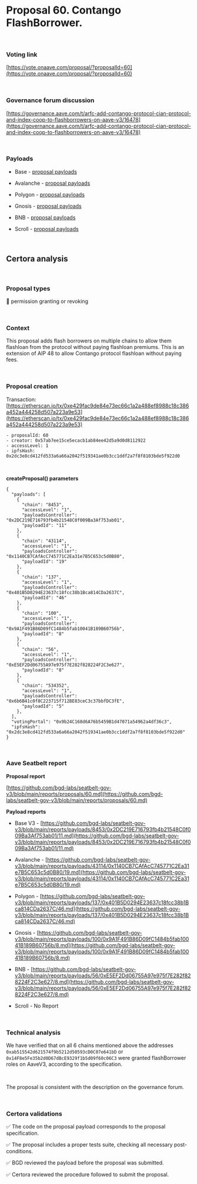 # Proposal 60. Contango FlashBorrower.

<br>

### Voting link

[https://vote.onaave.com/proposal/?proposalId=60](https://vote.onaave.com/proposal/?proposalId=60)

<br>

### Governance forum discussion

[https://governance.aave.com/t/arfc-add-contango-protocol-cian-protocol-and-index-coop-to-flashborrowers-on-aave-v3/16478](https://governance.aave.com/t/arfc-add-contango-protocol-cian-protocol-and-index-coop-to-flashborrowers-on-aave-v3/16478)

<br>

### Payloads

* Base - [proposal payloads](https://basescan.org/address/0xB66ccF5d57BA2F9971930a1076ad02cbBA8AEd8b#code#F1#L1)

* Avalanche - [proposal payloads](https://snowtrace.io/address/0x34D0F918BcD55D9bBbb7040Fd025492D1d479B7f/contract/43114/code#F1#L20)

* Polygon - [proposal payloads](https://polygonscan.com/address/0x6c267Fe8EDa92d1a3feBEF27b5bd179148F696C6#code#F1#L1)

* Gnosis - [proposal payloads](https://gnosisscan.io/address/0xD85Ac41B7a6fCD4A1a53d392915EcCC4f3478d4C#code#F1#L1)

* BNB - [proposal payloads](https://bscscan.com/address/0xF618dB47cf3D64e1F6A18438280c9F9112A6C851#code#F1#L1)

* Scroll - [proposal payloads](https://scrollscan.com/address/0xE0984Ca98BDEf04434cb6E85AD1E1218F3785C52#code#F1#L1)

<br>

## Certora analysis

<br>

### Proposal types

:handshake: permission granting or revoking

<br>

### Context

This proposal adds flash borrowers on multiple chains to allow them flashloan from the protocol without paying flashloan premiums.
This is an extension of AIP 48 to allow Contango protocol flashloan without paying fees.

<br>

### Proposal creation

Transaction: [https://etherscan.io/tx/0xe429fac9de84e73ec66c1a2a488ef8988c18c386a452a444258d507a223a9e53](https://etherscan.io/tx/0xe429fac9de84e73ec66c1a2a488ef8988c18c386a452a444258d507a223a9e53)

```
- proposalId: 60
- creator: 0x57ab7ee15ce5ecacb1ab84ee42d5a9d0d8112922
- accessLevel: 1
- ipfsHash: 0x2dc3e8cd412fd533a6a66a2042f519341ae0b3cc1ddf2a7f8f8103bde5f922d0
```

<br>

**createProposal() parameters**

```
{
  "payloads": [ 
    { 
      "chain": "8453", 
      "accessLevel": "1", 
      "payloadsController": "0x2DC219E716793fb4b21548C0f009Ba3Af753ab01", 
      "payloadId": "11" 
    }, 
    { 
      "chain": "43114", 
      "accessLevel": "1", 
      "payloadsController": "0x1140CB7CAfAcC745771C2Ea31e7B5C653c5d0B80", 
      "payloadId": "19" 
    }, 
    { 
      "chain": "137", 
      "accessLevel": "1", 
      "payloadsController": "0x401B5D0294E23637c18fcc38b1Bca814CDa2637C", 
      "payloadId": "46" 
    }, 
    { 
      "chain": "100", 
      "accessLevel": "1", 
      "payloadsController": "0x9A1F491B86D09fC1484b5fab10041B189B60756b", 
      "payloadId": "8" 
    }, 
    { 
      "chain": "56", 
      "accessLevel": "1", 
      "payloadsController": "0xE5EF2Dd06755A97e975f7E282f828224F2C3e627", 
      "payloadId": "8" 
    }, 
    { 
      "chain": "534352", 
      "accessLevel": "1", 
      "payloadsController": "0x6b6B41c0f8C223715f712BE83ceC3c37bbfDC3fE", 
      "payloadId": "5" 
    }, 
  ], 
  "votingPortal": "0x9b24C168d6A76b5459B1d47071a54962a4df36c3", 
  "ipfsHash": "0x2dc3e8cd412fd533a6a66a2042f519341ae0b3cc1ddf2a7f8f8103bde5f922d0" 
}
```

<br>

### Aave Seatbelt report

**Proposal report**

[https://github.com/bgd-labs/seatbelt-gov-v3/blob/main/reports/proposals/60.md](https://github.com/bgd-labs/seatbelt-gov-v3/blob/main/reports/proposals/60.md)

**Payload reports**

* Base V3 - [https://github.com/bgd-labs/seatbelt-gov-v3/blob/main/reports/payloads/8453/0x2DC219E716793fb4b21548C0f009Ba3Af753ab01/11.md](https://github.com/bgd-labs/seatbelt-gov-v3/blob/main/reports/payloads/8453/0x2DC219E716793fb4b21548C0f009Ba3Af753ab01/11.md)

* Avalanche - [https://github.com/bgd-labs/seatbelt-gov-v3/blob/main/reports/payloads/43114/0x1140CB7CAfAcC745771C2Ea31e7B5C653c5d0B80/19.md](https://github.com/bgd-labs/seatbelt-gov-v3/blob/main/reports/payloads/43114/0x1140CB7CAfAcC745771C2Ea31e7B5C653c5d0B80/19.md)

* Polygon - [https://github.com/bgd-labs/seatbelt-gov-v3/blob/main/reports/payloads/137/0x401B5D0294E23637c18fcc38b1Bca814CDa2637C/46.md](https://github.com/bgd-labs/seatbelt-gov-v3/blob/main/reports/payloads/137/0x401B5D0294E23637c18fcc38b1Bca814CDa2637C/46.md)

* Gnosis - [https://github.com/bgd-labs/seatbelt-gov-v3/blob/main/reports/payloads/100/0x9A1F491B86D09fC1484b5fab10041B189B60756b/8.md](https://github.com/bgd-labs/seatbelt-gov-v3/blob/main/reports/payloads/100/0x9A1F491B86D09fC1484b5fab10041B189B60756b/8.md)

* BNB - [https://github.com/bgd-labs/seatbelt-gov-v3/blob/main/reports/payloads/56/0xE5EF2Dd06755A97e975f7E282f828224F2C3e627/8.md](https://github.com/bgd-labs/seatbelt-gov-v3/blob/main/reports/payloads/56/0xE5EF2Dd06755A97e975f7E282f828224F2C3e627/8.md)

* Scroll - No Report

<br>

### Technical analysis

We have verified that on all 6 chains mentioned above the addresses `0xab515542d621574f9b5212d50593cD0C07e641bD` or `0x14F8e5Fe35b2d0D67dBcE9329f1b5d09f60c06C3` were granted flashBorrower roles on AaveV3, according to the specification. 

<br>

The proposal is consistent with the description on the governance forum.

<br>

### Certora validations

:white_check_mark: The code on the proposal payload corresponds to the proposal specification.

:white_check_mark: The proposal includes a proper tests suite, checking all necessary post-conditions. 

:white_check_mark: BGD reviewed the payload before the proposal was submitted. 

:white_check_mark: Certora reviewed the procedure followed to submit the proposal.
